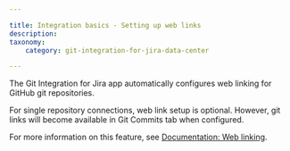 ```yaml
---

title: Integration basics - Setting up web links
description:
taxonomy:
    category: git-integration-for-jira-data-center

---
```

The Git Integration for Jira app automatically configures web linking for GitHub git repositories.

For single repository connections, web link setup is optional. However, git links will become available in Git Commits tab when configured.

For more information on this feature, see [Documentation: Web linking](/git-integration-for-jira-self-managed/web-linking).

